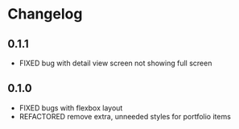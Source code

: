 # Changelog

## 0.1.1
* FIXED bug with detail view screen not showing full screen

## 0.1.0
* FIXED bugs with flexbox layout
* REFACTORED remove extra, unneeded styles for portfolio items